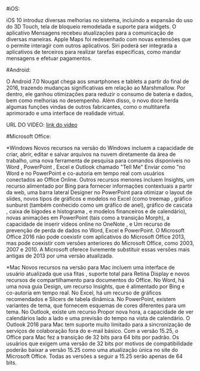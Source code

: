 #iOS:

iOS 10 introduz diversas melhorias no sistema, incluindo a expansão do uso do 3D Touch,
tela de bloqueio remodelada e suporte para widgets. O aplicativo Mensagens recebeu atualizações 
para a comunicação de diversas maneiras. Apple Maps foi redesenhado com novas extensões 
que o permite interagir com outros aplicativos. Siri poderá ser integrada a aplicativos 
de terceiros para realizar tarefas específicas, como mandar mensagens e efetuar pagamentos.


#Android:

O Android 7.0 Nougat chega aos smartphones e tablets a partir do final de 2016, trazendo mudanças 
significativas em relação ao Marshmallow.
Por dentro, ele ganhou otimizações para reduzir o consumo de bateria e dados, bem como melhorias 
no desempenho. Além disso, o novo doce herda algumas funções vindas de outros fabricantes, 
como o multitarefa aprimorado e uma interface de realidade virtual.

 URL DO VIDEO: 
 [link do video](https://youtu.be/Pq-K-mPYvFA)
 
 
#Microsoft Office:
 
*Windows 
Novos recursos na versão do Windows incluem a capacidade de criar, abrir, editar e salvar arquivos na nuvem diretamente 
da área de trabalho, uma nova ferramenta de pesquisa para comandos disponíveis no Word , PowerPoint , 
Excel e Outlook chamado "Tell Me" Enviar como "no Word e no PowerPoint e co-autoria em tempo real com usuários 
conectados ao Office Online. Outros recursos menores incluem Insights, um recurso alimentado por Bing para fornecer 
informações contextuais a partir da web, uma barra lateral Designer no PowerPoint para otimizar o layout de slides, 
novos tipos de gráficos e modelos no Excel (como treemap , gráfico sunburst (também conhecido como um gráfico de anel), 
gráfico de cascata , caixa de bigodes e histograma , e modelos financeiros e de calendário), 
novas animações em PowerPoint (tais como a transição Morph), a capacidade de inserir vídeos online no OneNote , 
e Um recurso de prevenção de perda de dados no Word, Excel e PowerPoint.
O Microsoft Office 2016 não pode coexistir com aplicativos do Microsoft Office 2013, mas pode coexistir com versões anteriores 
do Microsoft Office, como 2003, 2007 e 2010. A Microsoft oferece livremente substituir essas versões mais antigas de 2013 
por uma versão atualizada. 

*Mac 
Novos recursos na versão para Mac incluem uma interface de usuário atualizada que usa fitas , suporte total para Retina Display 
e novos recursos de compartilhamento para documentos do Office.
No Word, há uma nova guia Design, um recurso Insights, que é alimentado por Bing e co-autoria em tempo real. 
No Excel, há um recurso de gráficos recomendados e Slicers de tabela dinâmica. No PowerPoint, existem variantes de tema, 
que fornecem esquemas de cores diferentes para um tema. No Outlook, existe um recurso Propor nova hora, 
a capacidade de ver calendários lado a lado e uma previsão do tempo na vista de calendário.
O Outlook 2016 para Mac tem suporte muito limitado para a sincronização de serviços de colaboração fora do e-mail básico.
Com a versão 15.25, o Office para Mac fez a transição de 32 bits para 64 bits por padrão. 
Os usuários que exigem uma versão de 32 bits por motivos de compatibilidade poderão baixar a versão 15.25 como uma 
atualização única no site do Microsoft Office. Todas as versões a seguir a 15.25 serão apenas de 64 bits.
 
 
 

